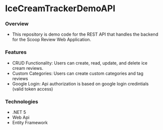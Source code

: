 # IceCreamTrackerDemoAPI

### Overview
* This repository is demo code for the REST API that handles the backend for the Scoop Review Web Application.

### Features
* CRUD Functionality: Users can create, read, update, and delete ice cream reviews.
* Custom Categories: Users can create custom categories and tag reviews
* Google Login: Api authorization is based on google login credintials (valid token access)

### Technologies
* .NET 5
* Web Api
* Entity Framework
